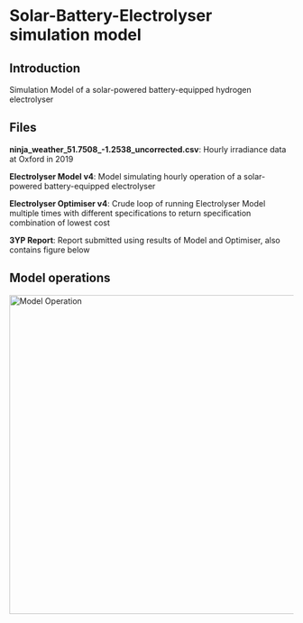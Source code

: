# Solar-Battery-Electrolyser simulation model

## Introduction
Simulation Model of a solar-powered battery-equipped hydrogen electrolyser

## Files
**ninja_weather_51.7508_-1.2538_uncorrected.csv**: Hourly irradiance data at Oxford in 2019

**Electrolyser Model v4**: Model simulating hourly operation of a solar-powered battery-equipped electrolyser

**Electrolyser Optimiser v4**: Crude loop of running Electrolyser Model multiple times with different specifications to return specification combination of lowest cost

**3YP Report**: Report submitted using results of Model and Optimiser, also contains figure below

## Model operations
<img width="566" alt="Model Operation" src="https://github.com/LingxiTang/solar-electrolyser/assets/38849678/298b9172-459e-4a3e-942d-7cc4855a5063">
